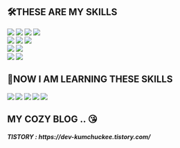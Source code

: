 <!--
**chojungin/chojungin** is a ✨ _special_ ✨ repository because its `README.md` (this file) appears on your GitHub profile.

Here are some ideas to get you started:

- 🔭 I’m currently working on ...
- 🌱 I’m currently learning ...
- 👯 I’m looking to collaborate on ...
- 🤔 I’m looking for help with ...
- 💬 Ask me about ...
- 📫 How to reach me: ...
- 😄 Pronouns: ...
- ⚡ Fun fact: ...
-->
<h2>🛠THESE ARE MY SKILLS</h2>
<div>
	<img src="https://img.shields.io/badge/Java-007396?style=for-the-badge&logo=Conda-Forge&logoColor=white" />
	<img src="https://img.shields.io/badge/Spring-6DB33F?style=for-the-badge&logo=Spring&logoColor=white" />
	<img src="https://img.shields.io/badge/Javascript-F7DF1E?style=for-the-badge&logo=javascript&logoColor=white" />
 	<img src="https://img.shields.io/badge/ReactJs-61DAFB?style=for-the-badge&logo=react&logoColor=white" />
	<br>
  	<img src="https://img.shields.io/badge/HTML5-E34F26?style=for-the-badge&logo=HTML5&logoColor=white" />
	<img src="https://img.shields.io/badge/CSS3-1572B6?style=for-the-badge&logo=CSS3&logoColor=white" />
 	<img src="https://img.shields.io/badge/jQuery-0769AD?style=for-the-badge&logo=jQuery&logoColor=white" />
	<br>
	<img src="https://img.shields.io/badge/Oracle%20SQL-F80000?style=for-the-badge&logo=Oracle&logoColor=white" />
	<img src="https://img.shields.io/badge/postgreSql-4169E1?style=for-the-badge&logo=postgresql&logoColor=white" />
	<br>
 	<img src="https://img.shields.io/badge/Visual%20Studio%20Code-007ACC?style=for-the-badge&logo=VisualStudioCode&logoColor=white" />
	<img src="https://img.shields.io/badge/Eclipse%20IDE-2C2255?style=for-the-badge&logo=EclipseIDE&logoColor=white" />
</div>

<h2>📢NOW I AM LEARNING THESE SKILLS</h2>
<div>
	<h5>
		<img src="https://img.shields.io/badge/SpringBoot-6DB33F?style=for-the-badge&logo=springboot&logoColor=white" />
		<img src="https://img.shields.io/badge/Amazon%20AWS-232F3E?style=for-the-badge&logo=amazonaws&logoColor=white" />
		<img src="https://img.shields.io/badge/Docker-2496ED?style=for-the-badge&logo=docker&logoColor=white" />
		<img src="https://img.shields.io/badge/React%20Native-673AB8?style=for-the-badge&logo=createreactapp&logoColor=white" />
		<img src="https://img.shields.io/badge/Android%20Studio-3DDC84?style=for-the-badge&logo=Android&logoColor=white" />
	</h5>
</div>

<h2>MY COZY BLOG .. 😘</h2>
<div>
	<h5>
		TISTORY : https://dev-kumchuckee.tistory.com/
	</h5
</div>
